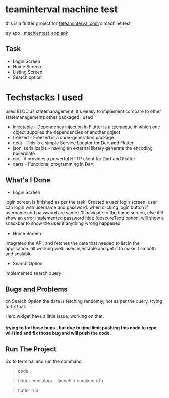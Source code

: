 # teaminterval machine test

 this is a flutter project for [teteaminterval.com](https://www.teaminterval.in/)'s machine test

 try app : [machientest_app.apk](https://drive.google.com/file/d/1hMWVPwOaRYRY_-X94IXYvacMQTTOTWx_/view?usp=sharing)

## Task 
- Login Screen
- Home Screen
- Listing Screen
- Search option

# Techstacks I used

used BLOC as statemanagement. it's eeasy to implement compare to other statemanagements
other packaged i used

- injectable - Dependency injection in Flutter is a technique in which one object supplies the dependencies of another object
- freezed - Freezed is a code-generation package 
- getit - This is a simple Service Locator for Dart and Flutter
- json_serializable - having an external library generate the encoding boilerplate
- dio - it provides a powerful HTTP client for Dart and Flutter
- dartz - Functional programming in Dart



## What's I Done

- Login Screen 

login screen is finished as per the task. Created a user login screen. user can login with username and password. when clicking login button if username and password are same it'll navigate to the home screen, else it'll show an error
implemented password hide (obscureText) option.
will show a snackbar to show the user if anything wrong happened

- Home Screen 

Integrated the API, and fetches the data that needed to list in the application. all working well.
used injectable and get it to make it smooth and scalable

- Search Option  

implemented search query 

## Bugs and Problems

on Search Option the data is fetching randomly, not as per the query, trying to fix that. 

Hero widget have a little issue, working on that.

#### trying to fix those bugs , but due to time limit pushing this code to repo. will  find and fix those bug and will push the code. 

## Run The Project

Go to terminal and run the command
> code .

> flutter emulators --launch < emulator id >

> flutter run
